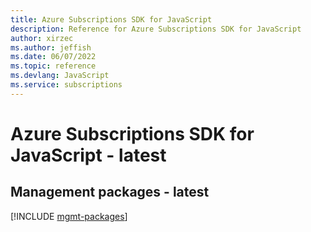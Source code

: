 ```yaml
---
title: Azure Subscriptions SDK for JavaScript
description: Reference for Azure Subscriptions SDK for JavaScript
author: xirzec
ms.author: jeffish
ms.date: 06/07/2022
ms.topic: reference
ms.devlang: JavaScript
ms.service: subscriptions
---
```

# Azure Subscriptions SDK for JavaScript - latest
## Management packages - latest
[!INCLUDE [mgmt-packages](subscriptions-mgmt-index.md)]
